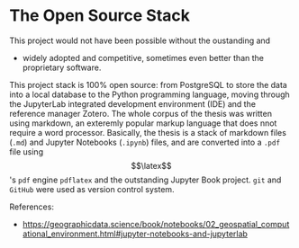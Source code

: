 # The Open Source Stack

This project would not have been possible without the oustanding and 
* widely adopted and competitive, sometimes even better than the proprietary software.

This project stack is 100% open source: from PostgreSQL to store the data into a local database to the Python programming language, moving through the JupyterLab integrated development environment (IDE) and the reference manager Zotero. The whole corpus of the thesis was written using markdown, an exteremly popular markup language that does nnot require a word processor. Basically, the thesis is a stack of markdown files (`.md`) and Jupyter Notebooks (`.ipynb`) files, and are converted into a `.pdf` file using $$\latex$$'s `pdf` engine `pdflatex` and the outstanding Jupyter Book project. `git` and `GitHub` were used as version control system. 

References:
* https://geographicdata.science/book/notebooks/02_geospatial_computational_environment.html#jupyter-notebooks-and-jupyterlab
